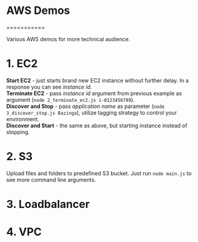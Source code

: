 # AWS Demos
===========

Various AWS demos for more technical audience.  

# 1. EC2

**Start EC2** - just starts brand new EC2 instance without further delay. In a response you can see *instance id*.  
**Terminate EC2** - pass *instance id* argument from previous example as argument (`node 2_terminate_ec2.js i-0123456789`).  
**Discover and Stop** - pass *application name* as parameter (`node 3_discover_stop.js Bazinga`), utilize tagging strategy to control your environment.  
**Discover and Start** - the same as above, but starting instance instead of stopping.  

# 2. S3

Upload files and folders to predefined S3 bucket. Just run `node main.js` to see more command line arguments.

# 3. Loadbalancer

# 4. VPC


